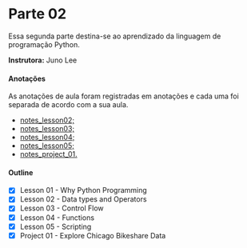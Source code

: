 # Parte 02

Essa segunda parte destina-se ao aprendizado da linguagem de programação Python.

**Instrutora:** Juno Lee

#### Anotações

As anotações de aula foram registradas em anotações e cada uma foi separada de acordo com a sua aula.

* [notes_lesson02;](https://github.com/AndersonUyekita/udacity_data_science_foundation_01/blob/master/02-Part_02/notes_lesson02.md)
* [notes_lesson03;](https://github.com/AndersonUyekita/udacity_data_science_foundation_01/blob/master/02-Part_02/notes_lesson03.md)
* [notes_lesson04;](https://github.com/AndersonUyekita/udacity_data_science_foundation_01/blob/master/02-Part_02/notes_lesson04.md)
* [notes_lesson05;](https://github.com/AndersonUyekita/udacity_data_science_foundation_01/blob/master/02-Part_02/notes_lesson05.md)
* [notes_project_01.](https://github.com/AndersonUyekita/udacity_data_science_foundation_01/blob/master/02-Part_02/01-Project/notes_project_01.md)

#### Outline

* [x] Lesson 01 - Why Python Programming
* [x] Lesson 02 - Data types and Operators
* [x] Lesson 03 - Control Flow
* [x] Lesson 04 - Functions
* [x] Lesson 05 - Scripting
* [x] Project 01 - Explore Chicago Bikeshare Data
